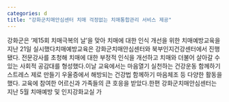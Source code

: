 ```yaml
---
categories: d
title: "강화군치매안심센터 치매 걱정없는 치매통합관리 서비스 제공"
---
```

강화군은 ‘제15회 치매극복의 날’을 맞아 치매에 대한 인식 개선을 위한 치매예방교육을 지난 21일 실시했다치매예방교육은 강화군치매안심센터와 북부인지건강센터에서 진행됐다. 전문강사를 초청해 치매에 대한 부정적 인식을 개선하고 치매와 더불어 살아갈 수 있는 사회적 공감대를 형성했다.이날 교육에서는 마음열기 실천하는 건강운동 함께하기 스트레스 제로 만들기 우울증에서 해방되는 건강법 함께하기 마음체조 등 다양한 활동을 했다. 교육에 참여한 어르신과 가족들의 큰 호응을 받았다.한편 강화군치매안심센터는 지난 5월 치매예방 및 인지강화교실 가